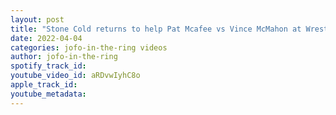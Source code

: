 ```yaml
---
layout: post
title: "Stone Cold returns to help Pat Mcafee vs Vince McMahon at Wrestlemania #shorts"
date: 2022-04-04
categories: jofo-in-the-ring videos
author: jofo-in-the-ring
spotify_track_id: 
youtube_video_id: aRDvwIyhC8o
apple_track_id: 
youtube_metadata: 
---
```

